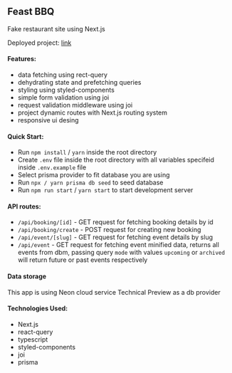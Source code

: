 ## Feast BBQ
Fake restaurant site using Next.js

Deployed project: [link](https://feast-ten.vercel.app/)

#### Features:
* data fetching using rect-query
* dehydrating state and prefetching queries
* styling using styled-components
* simple form validation using joi
* request validation middleware using joi
* project dynamic routes with Next.js routing system
* responsive ui desing

#### Quick Start:
* Run `npm install` / `yarn` inside the root directory
* Create `.env` file inside the root directory with all variables specifeid inside `.env.example` file
* Select prisma provider to fit database you are using
* Run `npx / yarn prisma db seed` to seed database
* Run `npm run start` / `yarn start` to start development server

#### API routes:
* `/api/booking/[id]` - GET request for fetching booking details by id
* `/api/booking/create` - POST request for creating new booking
* `/api/event/[slug]` - GET request for fetching event details by slug
* `/api/event` - GET request for fetching event minified data, returns all events from dbm, passing query `mode` with values `upcoming` or `archived` will return future or past events respectively  

#### Data storage
This app is using Neon cloud service Technical Preview as a db provider

#### Technologies Used:

* Next.js
* react-query
* typescript
* styled-components
* joi
* prisma